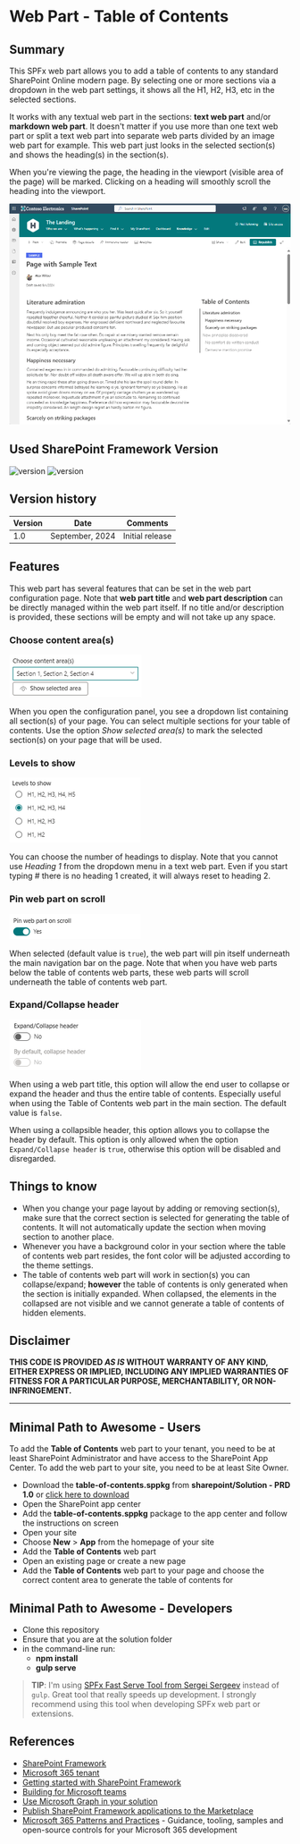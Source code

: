 # Web Part - Table of Contents

## Summary

This SPFx web part allows you to add a table of contents to any standard SharePoint Online modern page. By selecting one or more sections via a dropdown in the web part settings, it shows all the H1, H2, H3, etc in the selected sections. 

It works with any textual web part in the sections: **text web part** and/or **markdown web part**. It doesn't matter if you use more than one text web part or split a text web part into separate web parts divided by an image web part for example. This web part just looks in the selected section(s) and shows the heading(s) in the section(s).

When you're viewing the page, the heading in the viewport (visible area of the page) will be marked. Clicking on a heading will smoothly scroll the heading into the viewport.

![Table of Contents Sample](./docs/TOCSample01.png)

## Used SharePoint Framework Version

![version](https://img.shields.io/badge/SPFx_version-1.18.0-green.svg)
![version](https://img.shields.io/badge/NODE_version-18.17.1-blue.svg)

## Version history

| Version | Date             | Comments        |
| ------- | ---------------- | --------------- |
| 1.0     | September, 2024  | Initial release |

## Features

This web part has several features that can be set in the web part configuration page. Note that **web part title** and **web part description** can be directly managed within the web part itself. If no title and/or description is provided, these sections will be empty and will not take up any space.

### Choose content area(s)

![Settings - Content Areas](./docs/TOCSetContentAreas.png)

When you open the configuration panel, you see a dropdown list containing all section(s) of your page. You can select multiple sections for your table of contents. Use the option *Show selected area(s)* to mark the selected section(s) on your page that will be used.

### Levels to show

![Settings - Content Areas](./docs/TOCSetLevels.png)

You can choose the number of headings to display. Note that you cannot use *Heading 1* from the dropdown menu in a text web part. Even if you start typing # there is no heading 1 created, it will always reset to heading 2.

### Pin web part on scroll

![Settings - Content Areas](./docs/TOCSetPin.png)

When selected (default value is `true`), the web part will pin itself underneath the main navigation bar on the page. Note that when you have web parts below the table of contents web parts, these web parts will scroll underneath the table of contents web part.

### Expand/Collapse header

![Settings - Content Areas](./docs/TOCSetHeader.png)

When using a web part title, this option will allow the end user to collapse or expand the header and thus the entire table of contents. Especially useful when using the Table of Contents web part in the main section. The default value is `false`.

When using a collapsible header, this option allows you to collapse the header by default. This option is only allowed when the option `Expand/Collapse header` is `true`, otherwise this option will be disabled and disregarded.

## Things to know

- When you change your page layout by adding or removing section(s), make sure that the correct section is selected for generating the table of contents. It will not automatically update the section when moving section to another place.
- Whenever you have a background color in your section where the table of contents web part resides, the font color will be adjusted according to the theme settings.
- The table of contents web part will work in section(s) you can collapse/expand; **however** the table of contents is only generated when the section is initially expanded. When collapsed, the elements in the collapsed are not visible and we cannot generate a table of contents of hidden elements.

## Disclaimer

**THIS CODE IS PROVIDED _AS IS_ WITHOUT WARRANTY OF ANY KIND, EITHER EXPRESS OR IMPLIED, INCLUDING ANY IMPLIED WARRANTIES OF FITNESS FOR A PARTICULAR PURPOSE, MERCHANTABILITY, OR NON-INFRINGEMENT.**

---

## Minimal Path to Awesome - Users

To add the **Table of Contents** web part to your tenant, you need to be at least SharePoint Administrator and have access to the SharePoint App Center. To add the web part to your site, you need to be at least Site Owner.

- Download the **table-of-contents.sppkg** from **sharepoint/Solution - PRD 1.0** or [click here to download](./sharepoint/Solution%20-%20PRD%201.0/table-of-contents.sppkg)
- Open the SharePoint app center
- Add the **table-of-contents.sppkg** package to the app center and follow the instructions on screen
- Open your site
- Choose **New** > **App** from the homepage of your site
- Add the **Table of Contents** web part
- Open an existing page or create a new page
- Add the **Table of Contents** web part to your page and choose the correct content area to generate the table of contents for

## Minimal Path to Awesome - Developers

- Clone this repository
- Ensure that you are at the solution folder
- in the command-line run:
  - **npm install**
  - **gulp serve**

> **TIP**: I'm using [SPFx Fast Serve Tool from Sergei Sergeev](https://github.com/s-KaiNet/spfx-fast-serve) instead of `gulp`. Great tool that really speeds up development. I strongly recommend using this tool when developing SPFx web part or extensions.

## References

- [SharePoint Framework](https://aka.ms/spfx)
- [Microsoft 365 tenant](https://docs.microsoft.com/en-us/sharepoint/dev/spfx/set-up-your-developer-tenant)
- [Getting started with SharePoint Framework](https://docs.microsoft.com/en-us/sharepoint/dev/spfx/set-up-your-developer-tenant)
- [Building for Microsoft teams](https://docs.microsoft.com/en-us/sharepoint/dev/spfx/build-for-teams-overview)
- [Use Microsoft Graph in your solution](https://docs.microsoft.com/en-us/sharepoint/dev/spfx/web-parts/get-started/using-microsoft-graph-apis)
- [Publish SharePoint Framework applications to the Marketplace](https://docs.microsoft.com/en-us/sharepoint/dev/spfx/publish-to-marketplace-overview)
- [Microsoft 365 Patterns and Practices](https://aka.ms/m365pnp) - Guidance, tooling, samples and open-source controls for your Microsoft 365 development
